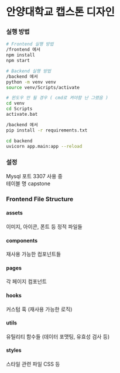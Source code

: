 # 안양대학교 캡스톤 디자인

### 실행 방법
```bash
# Frontend 실행 방법
/frontend 에서
npm install
npm start

# Backend 실행 방법
/backend 에서
python -m venv venv
source venv/Scripts/activate

# 윈도우 안 될 경우 ( cmd로 켜야함 난 그랬음 )
cd venv
cd Scripts
activate.bat

/backend 에서
pip install -r requirements.txt

cd backend
uvicorn app.main:app --reload
```

### 설정
Mysql 포트 3307 사용 중  
테이블 명 capstone

### Frontend File Structure
#### assets
이미지, 아이콘, 폰트 등 정적 파일들
#### components
재사용 가능한 컴포넌트들
#### pages
각 페이지 컴포넌트
#### hooks
커스텀 훅 (재사용 가능한 로직)
#### utils
유틸리티 함수들 (데이터 포맷팅, 유효성 검사 등)
#### styles
스타일 관련 파일 CSS 등